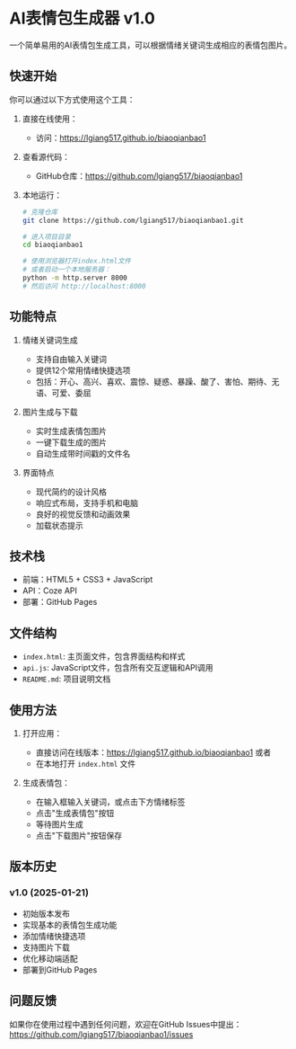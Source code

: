 # AI表情包生成器 v1.0

一个简单易用的AI表情包生成工具，可以根据情绪关键词生成相应的表情包图片。

## 快速开始

你可以通过以下方式使用这个工具：

1. 直接在线使用：
   - 访问：https://lgiang517.github.io/biaoqianbao1
   
2. 查看源代码：
   - GitHub仓库：https://github.com/lgiang517/biaoqianbao1
   
3. 本地运行：
   ```bash
   # 克隆仓库
   git clone https://github.com/lgiang517/biaoqianbao1.git
   
   # 进入项目目录
   cd biaoqianbao1
   
   # 使用浏览器打开index.html文件
   # 或者启动一个本地服务器：
   python -m http.server 8000
   # 然后访问 http://localhost:8000
   ```

## 功能特点

1. 情绪关键词生成
   - 支持自由输入关键词
   - 提供12个常用情绪快捷选项
   - 包括：开心、高兴、喜欢、震惊、疑惑、暴躁、酸了、害怕、期待、无语、可爱、委屈

2. 图片生成与下载
   - 实时生成表情包图片
   - 一键下载生成的图片
   - 自动生成带时间戳的文件名

3. 界面特点
   - 现代简约的设计风格
   - 响应式布局，支持手机和电脑
   - 良好的视觉反馈和动画效果
   - 加载状态提示

## 技术栈

- 前端：HTML5 + CSS3 + JavaScript
- API：Coze API
- 部署：GitHub Pages

## 文件结构

- `index.html`: 主页面文件，包含界面结构和样式
- `api.js`: JavaScript文件，包含所有交互逻辑和API调用
- `README.md`: 项目说明文档

## 使用方法

1. 打开应用：
   - 直接访问在线版本：https://lgiang517.github.io/biaoqianbao1
   或者
   - 在本地打开 `index.html` 文件

2. 生成表情包：
   - 在输入框输入关键词，或点击下方情绪标签
   - 点击"生成表情包"按钮
   - 等待图片生成
   - 点击"下载图片"按钮保存

## 版本历史

### v1.0 (2025-01-21)
- 初始版本发布
- 实现基本的表情包生成功能
- 添加情绪快捷选项
- 支持图片下载
- 优化移动端适配
- 部署到GitHub Pages

## 问题反馈

如果你在使用过程中遇到任何问题，欢迎在GitHub Issues中提出：
https://github.com/lgiang517/biaoqianbao1/issues
